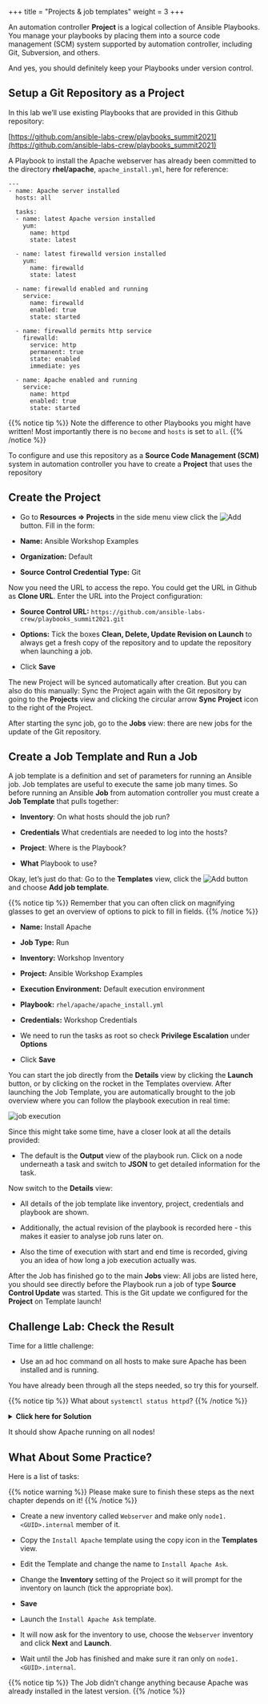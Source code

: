 +++
title = "Projects & job templates"
weight = 3
+++

An automation controller **Project** is a logical collection of Ansible Playbooks. You manage your playbooks by placing them into a source code management (SCM) system supported by automation controller, including Git, Subversion, and others.

And yes, you should definitely keep your Playbooks under version control.

## Setup a Git Repository as a Project

In this lab we’ll use existing Playbooks that are provided in this Github repository:

[https://github.com/ansible-labs-crew/playbooks_summit2021](https://github.com/ansible-labs-crew/playbooks_summit2021)

A Playbook to install the Apache webserver has already been committed to the directory **rhel/apache**, `apache_install.yml`, here for reference:

```
---
- name: Apache server installed
  hosts: all

  tasks:
  - name: latest Apache version installed
    yum:
      name: httpd
      state: latest

  - name: latest firewalld version installed
    yum:
      name: firewalld
      state: latest

  - name: firewalld enabled and running
    service:
      name: firewalld
      enabled: true
      state: started

  - name: firewalld permits http service
    firewalld:
      service: http
      permanent: true
      state: enabled
      immediate: yes

  - name: Apache enabled and running
    service:
      name: httpd
      enabled: true
      state: started
```

{{% notice tip %}}
Note the difference to other Playbooks you might have written\! Most importantly there is no `become` and `hosts` is set to `all`.
{{% /notice %}}

To configure and use this repository as a **Source Code Management (SCM)** system in automation controller you have to create a **Project** that uses the repository

## Create the Project

- Go to **Resources ⇒ Projects** in the side menu view click the ![Add](../../images/blue_add.png?classes=inline) button. Fill in the form:

- **Name:** Ansible Workshop Examples

- **Organization:** Default

- **Source Control Credential Type:** Git

Now you need the URL to access the repo. You could get the URL in Github as **Clone URL**. Enter the URL into the Project configuration:

- **Source Control URL:** `https://github.com/ansible-labs-crew/playbooks_summit2021.git`

- **Options:** Tick the boxes **Clean, Delete, Update Revision on Launch** to always get a fresh copy of the repository and to update the repository when launching a job.

- Click **Save**

The new Project will be synced automatically after creation. But you can also do this manually: Sync the Project again with the Git repository by going to the **Projects** view and clicking the circular arrow **Sync Project** icon to the right of the Project.

After starting the sync job, go to the **Jobs** view: there are new jobs for the update of the Git repository.

## Create a Job Template and Run a Job

A job template is a definition and set of parameters for running an Ansible job. Job templates are useful to execute the same job many times. So before running an Ansible **Job** from automation controller you must create a **Job Template** that pulls together:

- **Inventory**: On what hosts should the job run?

- **Credentials** What credentials are needed to log into the hosts?

- **Project**: Where is the Playbook?

- **What** Playbook to use?

Okay, let’s just do that: Go to the **Templates** view, click the ![Add](../../images/blue_add.png?classes=inline) button and choose **Add job template**.

{{% notice tip %}}
Remember that you can often click on magnifying glasses to get an overview of options to pick to fill in fields.
{{% /notice %}}

- **Name:** Install Apache

- **Job Type:** Run

- **Inventory:** Workshop Inventory

- **Project:** Ansible Workshop Examples

- **Execution Environment:** Default execution environment

- **Playbook:** `rhel/apache/apache_install.yml`

- **Credentials:** Workshop Credentials

- We need to run the tasks as root so check **Privilege Escalation** under **Options**

- Click **Save**

You can start the job directly from the **Details** view by clicking the **Launch** button, or by clicking on the rocket in the Templates overview. After launching the Job Template, you are automatically brought to the job overview where you can follow the playbook execution in real time:

![job execution](../../images/job_overview.png)

Since this might take some time, have a closer look at all the details provided:

- The default is the **Output** view of the playbook run. Click on a node underneath a task and switch to **JSON** to get detailed information for the task.

Now switch to the **Details** view:

- All details of the job template like inventory, project, credentials and playbook are shown.

- Additionally, the actual revision of the playbook is recorded here - this makes it easier to analyse job runs later on.

- Also the time of execution with start and end time is recorded, giving you an idea of how long a job execution actually was.

After the Job has finished go to the main **Jobs** view: All jobs are listed here, you should see directly before the Playbook run a job of type **Source Control Update** was started. This is the Git update we configured for the **Project** on Template launch\!

## Challenge Lab: Check the Result

Time for a little challenge:

- Use an ad hoc command on all hosts to make sure Apache has been installed and is running.

You have already been through all the steps needed, so try this for yourself.

{{% notice tip %}}
What about `systemctl status httpd`?
{{% /notice %}}

<details><summary><b>Click here for Solution</b></summary>
<hr/>
<p>

- Go to **Inventories ⇒ Workshop Inventory**

- On the **Hosts** tab view select all hosts and click **Run Command**

- **Module:** command

- **Arguments:** systemctl status httpd

- **Next**

- **Execution Environment**: Don't specify, the **Default execution environment** will be used.

- **Next**

- **Machine Credential:** Workshop Credentials

- Click **Launch**

</p>
<hr/>
</details>

It should show Apache running on all nodes!

## What About Some Practice?

Here is a list of tasks:

{{% notice warning %}}
Please make sure to finish these steps as the next chapter depends on it!
{{% /notice %}}

- Create a new inventory called `Webserver` and make only `node1.<GUID>.internal` member of it.

- Copy the `Install Apache` template using the copy icon in the **Templates** view.

- Edit the Template and change the name to `Install Apache Ask`.

- Change the **Inventory** setting of the Project so it will prompt for the inventory on launch (tick the appropriate box).

- **Save**

- Launch the `Install Apache Ask` template.

- It will now ask for the inventory to use, choose the `Webserver` inventory and click **Next** and **Launch**.

- Wait until the Job has finished and make sure it ran only on `node1.<GUID>.internal`.

{{% notice tip %}}
The Job didn’t change anything because Apache was already installed in the latest version.
{{% /notice %}}
